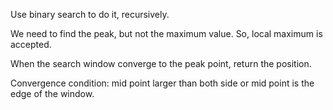 Use binary search to do it, recursively.

We need to find the peak, but not the maximum value. So, local maximum is accepted.

When the search window converge to the peak point, return the position.

Convergence condition: mid point larger than both side or mid point is the edge of the window.
